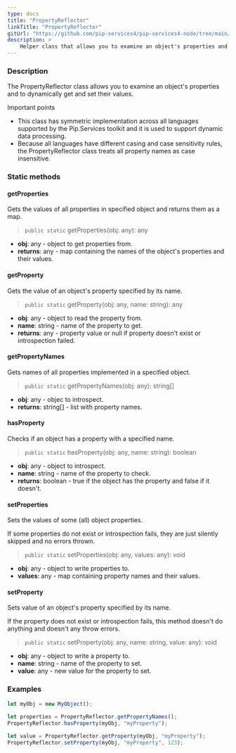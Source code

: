 ```yaml
---
type: docs
title: "PropertyReflector"
linkTitle: "PropertyReflector"
gitUrl: "https://github.com/pip-services4/pip-services4-node/tree/main/pip-services4-commons-node"
description: >
    Helper class that allows you to examine an object's properties and to dynamically get and set their values.
---
```


### Description

The PropertyReflector class allows you to examine an object's properties and to dynamically get and set their values.

Important points

- This class has symmetric implementation across all languages supported by the Pip.Services toolkit and it is used to support dynamic data processing.
- Because all languages have different casing and case sensitivity rules, the PropertyReflector class treats all property names as case insensitive.

### Static methods

#### getProperties
Gets the values of all properties in specified object
and returns them as a map.

> `public static` getProperties(obj: any): any

- **obj**: any - object to get properties from.
- **returns**: any - map containing the names of the object's properties and their values.


#### getProperty
Gets the value of an object's property specified by its name.

> `public static` getProperty(obj: any, name: string): any

- **obj**: any - object to read the property from.
- **name**: string - name of the property to get.
- **returns**: any - property value or null if property doesn't exist or introspection failed.

#### getPropertyNames
Gets names of all properties implemented in a specified object.

> `public static` getPropertyNames(obj: any): string[]

- **obj**: any - objec to introspect.
- **returns**: string[] - list with property names.

#### hasProperty
Checks if an object has a property with a specified name.

> `public static` hasProperty(obj: any, name: string): boolean

- **obj**: any - object to introspect.
- **name**: string - name of the property to check.
- **returns**: boolean - true if the object has the property and false if it doesn't.

#### setProperties
Sets the values of some (all) object properties.
 
If some properties do not exist or introspection fails, 
they are just silently skipped and no errors thrown.

> `public static` setProperties(obj: any, values: any): void

- **obj**: any - object to write properties to.
- **values**: any - map containing property names and their values.


#### setProperty
Sets value of an object's property specified by its name.

If the property does not exist or introspection fails, 
this method doesn't do anything and doesn't any throw errors.

> `public static` setProperty(obj: any, name: string, value: any): void

- **obj**: any - object to write a property to.
- **name**: string - name of the property to set.
- **value**: any - new value for the property to set.

### Examples

```typescript
let myObj = new MyObject();
   
let properties = PropertyReflector.getPropertyNames();
PropertyReflector.hasProperty(myObj, "myProperty");

let value = PropertyReflector.getProperty(myObj, "myProperty");
PropertyReflector.setProperty(myObj, "myProperty", 123);

```
